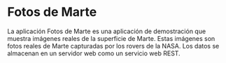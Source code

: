 Fotos de Marte
===================================

La aplicación Fotos de Marte es una aplicación de demostración que muestra imágenes reales de la superficie de Marte. Estas imágenes son fotos reales de Marte capturadas por los rovers de la NASA. Los datos se almacenan en un servidor web como un servicio web REST.
